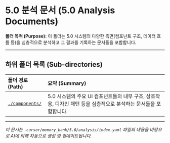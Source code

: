 # 5.0 분석 문서 (5.0 Analysis Documents)

**폴더 목적 (Purpose):** 이 폴더는 5.0 시스템의 다양한 측면(컴포넌트 구조, 데이터 흐름 등)을 심층적으로 분석하고 그 결과를 기록하는 문서들을 포함합니다.

---

## 하위 폴더 목록 (Sub-directories)

| 폴더 경로 (Path)                 | 요약 (Summary)                                                                                                   |
| :------------------------------- | :--------------------------------------------------------------------------------------------------------------- |
| [`./components/`](./components/) | 5.0 시스템의 주요 UI 컴포넌트들의 내부 구조, 상호작용, 디자인 패턴 등을 심층적으로 분석하는 문서들을 포함합니다. |

---

_이 문서는 `.cursor/memory_bank/5.0/analysis/index.yaml` 파일의 내용을 바탕으로 AI에 의해 자동으로 생성 및 업데이트됩니다._
